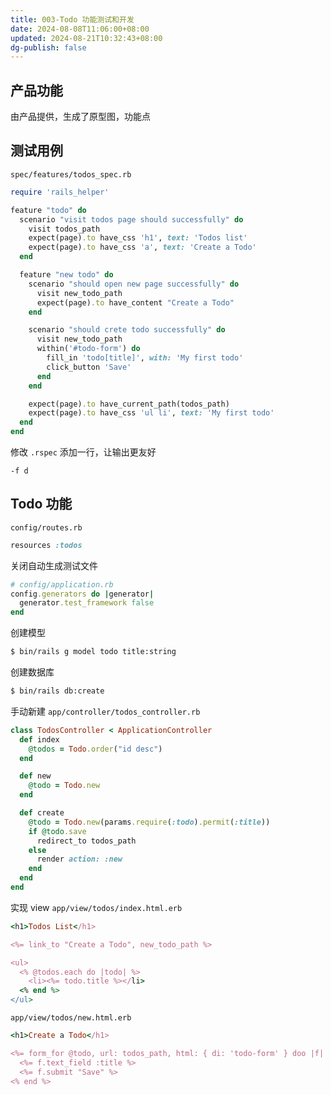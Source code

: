```yaml
---
title: 003-Todo 功能测试和开发
date: 2024-08-08T11:06:00+08:00
updated: 2024-08-21T10:32:43+08:00
dg-publish: false
---
```


## 产品功能

由产品提供，生成了原型图，功能点

## 测试用例

`spec/features/todos_spec.rb`

```rb
require 'rails_helper'

feature "todo" do
  scenario "visit todos page should successfully" do
    visit todos_path
    expect(page).to have_css 'h1', text: 'Todos list'
    expect(page).to have_css 'a', text: 'Create a Todo'
  end

  feature "new todo" do
    scenario "should open new page successfully" do
      visit new_todo_path
      expect(page).to have_content "Create a Todo"
    end

    scenario "should crete todo successfully" do
      visit new_todo_path
      within('#todo-form') do
        fill_in 'todo[title]', with: 'My first todo'
        click_button 'Save'
      end
    end

    expect(page).to have_current_path(todos_path)
    expect(page).to have_css 'ul li', text: 'My first todo'
  end
end
```

修改 `.rspec` 添加一行，让输出更友好

```
-f d
```

## Todo 功能

`config/routes.rb`

```rb
resources :todos
```

关闭自动生成测试文件

```rb
# config/application.rb
config.generators do |generator|
  generator.test_framework false
end
```

创建模型

```sh
$ bin/rails g model todo title:string
```

创建数据库

```sh
$ bin/rails db:create
```

手动新建 `app/controller/todos_controller.rb`

```rb
class TodosController < ApplicationController
  def index
    @todos = Todo.order("id desc")
  end

  def new
    @todo = Todo.new
  end

  def create
    @todo = Todo.new(params.require(:todo).permit(:title))
    if @todo.save
      redirect_to todos_path
    else
      render action: :new
    end
  end
end
```

实现 view `app/view/todos/index.html.erb`

```rb
<h1>Todos List</h1>

<%= link_to "Create a Todo", new_todo_path %>

<ul>
  <% @todos.each do |todo| %>
    <li><%= todo.title %></li>
  <% end %>
</ul>
```

`app/view/todos/new.html.erb`

```rb
<h1>Create a Todo</h1>

<%= form_for @todo, url: todos_path, html: { di: 'todo-form' } doo |f| %>
  <%= f.text_field :title %>
  <%= f.submit "Save" %>
<% end %>
```
